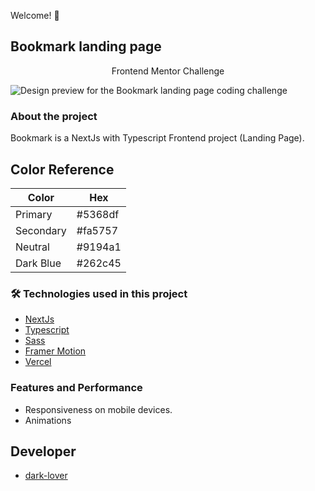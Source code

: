 Welcome! 👋

## Bookmark landing page

<p align="center"> Frontend Mentor Challenge </p>

![Design preview for the Bookmark landing page coding challenge](https://www11.0zz0.com/2022/11/10/21/991833949.jpg)

### About the project

Bookmark is a NextJs with Typescript Frontend project (Landing Page).

## Color Reference

| Color     | Hex     |
| --------- | ------- |
| Primary   | #5368df |
| Secondary | #fa5757 |
| Neutral   | #9194a1 |
| Dark Blue | #262c45 |

### 🛠 Technologies used in this project

- [NextJs](https://nextjs.org/)
- [Typescript](https://nextjs.org/)
- [Sass](https://sass-lang.com/)
- [Framer Motion](https://www.framer.com/motion/)
- [Vercel](https://vercel.com/dashboard)

### Features and Performance

- Responsiveness on mobile devices.
- Animations

## Developer

- [dark-lover](https://www.github.com/dark-lover)
